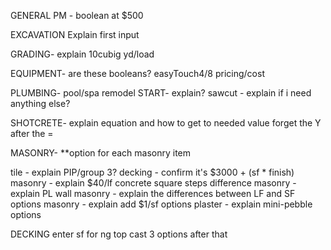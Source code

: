 GENERAL
PM - boolean at $500

EXCAVATION
Explain first input

GRADING- explain 10cubig yd/load

EQUIPMENT- are these booleans?
easyTouch4/8 pricing/cost

PLUMBING-
pool/spa remodel START- explain?
sawcut - explain if i need anything else?

SHOTCRETE-
explain equation and how to get to needed value
forget the Y after the =

MASONRY-
**option for each masonry item

tile - explain PIP/group 3?
decking - confirm it's $3000 + (sf * finish)
masonry - explain $40/lf concrete square steps difference
masonry - explain PL wall
masonry - explain the differences between LF and SF options
masonry - explain add $1/sf options
plaster - explain mini-pebble options

DECKING
enter sf for ng top cast
3 options after that







